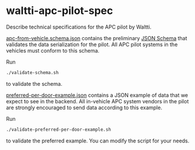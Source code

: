 # waltti-apc-pilot-spec

Describe technical specifications for the APC pilot by Waltti.

[apc-from-vehicle.schema.json](./apc-from-vehicle.schema.json) contains the preliminary [JSON Schema](https://json-schema.org/) that validates the data serialization for the pilot.
All APC pilot systems in the vehicles must conform to this schema.

Run

```sh
./validate-schema.sh
```

to validate the schema.

[preferred-per-door-example.json](./preferred-per-door-example.json) contains a JSON example of data that we expect to see in the backend.
All in-vehicle APC system vendors in the pilot are strongly encouraged to send data according to this example.

Run

```sh
./validate-preferred-per-door-example.sh
```

to validate the preferred example.
You can modify the script for your needs.
